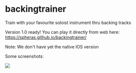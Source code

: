 # backingtrainer
Train with your favourite soloist instrument thru backing tracks

Version 1.0 ready!  You can play it directly from web here:
https://spheras.github.io/backingtrainer/


Note: We don't have yet the native IOS version

Some screenshots:

![](https://raw.githubusercontent.com/spheras/backingtrainer/master/etc/captura_1.0.gif)
